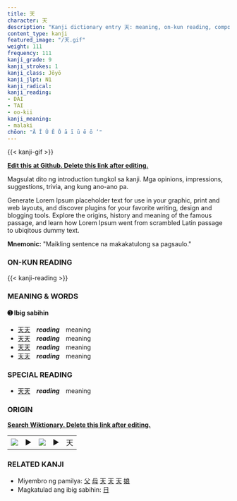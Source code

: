 ```yaml
---
title: 天
character: 天
description: "Kanji dictionary entry 天: meaning, on-kun reading, compounds, origin, related kanji"
content_type: kanji
featured_image: "/天.gif"
weight: 111
frequency: 111
kanji_grade: 9
kanji_strokes: 1
kanji_class: Jōyō
kanji_jlpt: N1
kanji_radical: 
kanji_reading: 
- DAI
- TAI
- oo-kii
kanji_meaning:
- malaki
chōon: "Ā Ī Ū Ē Ō ā ī ū ē ō ’"
---
```

[//]: # (Don't edit the line below. Kanji animated GIF code is automatically generated.)
{{< kanji-gif >}}

[//]: # (Edit below this line.)

**[Edit this at Github. Delete this link after editing.](https://github.com/tim0g/tim/tree/main/content/kanji/天/index.md)**

Magsulat dito ng introduction tungkol sa kanji. Mga opinions, impressions, suggestions, trivia, ang kung ano-ano pa.

Generate Lorem Ipsum placeholder text for use in your graphic, print and web layouts, and discover plugins for your favorite writing, design and blogging tools. Explore the origins, history and meaning of the famous passage, and learn how Lorem Ipsum went from scrambled Latin passage to ubiqitous dummy text.
 
**Mnemonic:** "Maikling sentence na makakatulong sa pagsaulo."

### ON-KUN READING

[//]: # (Don't edit the line below. ON-KUN READING code is automatically generated.)
{{< kanji-reading >}}

### MEANING & WORDS

#### ➊ **Ibig sabihin**
  - [天](../天)[天](../天)　***reading***　meaning
  - [天](../天)[天](../天)　***reading***　meaning
  - [天](../天)[天](../天)　***reading***　meaning
  - [天](../天)[天](../天)　***reading***　meaning

### SPECIAL READING
  - [天](../天)[天](../天)　***reading***　meaning

### ORIGIN

**[Search Wiktionary. Delete this link after editing.](https://wiktionary.org/wiki/天)**
<table class="kanji-table"><tr><td>
<img src="60px-天-bronze.svg.png">
</td><td>▶</td><td>
<img src="60px-天-oracle.svg.png">
</td><td>▶</td>
<td class="kanji-origin">天</td>
</tr></table>

### RELATED KANJI
- Miyembro ng pamilya: [父](../父) [母](../母) [天](../天) [天](../天) [天](../天) [娘](../娘)
- Magkatulad ang ibig sabihin: [日](../日)
